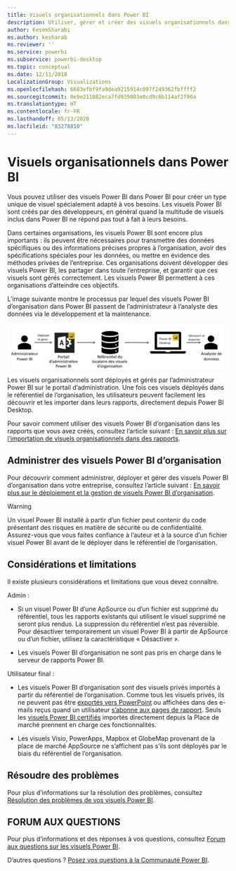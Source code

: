 ```yaml
---
title: Visuels organisationnels dans Power BI
description: Utiliser, gérer et créer des visuels organisationnels dans Power BI
author: KesemSharabi
ms.author: kesharab
ms.reviewer: ''
ms.service: powerbi
ms.subservice: powerbi-desktop
ms.topic: conceptual
ms.date: 12/11/2018
LocalizationGroup: Visualizations
ms.openlocfilehash: 6683efbf9fa9dea9215914c097f249362fbffff2
ms.sourcegitcommit: 0e9e211082eca7fd939803e0cd9c6b114af2f90a
ms.translationtype: HT
ms.contentlocale: fr-FR
ms.lasthandoff: 05/13/2020
ms.locfileid: "83278810"
---
```

# <a name="organizational-visuals-in-power-bi"></a>Visuels organisationnels dans Power BI

Vous pouvez utiliser des visuels Power BI dans Power BI pour créer un type unique de visuel spécialement adapté à vos besoins. Les visuels Power BI sont créés par des développeurs, en général quand la multitude de visuels inclus dans Power BI ne répond pas tout à fait à leurs besoins.

Dans certaines organisations, les visuels Power BI sont encore plus importants : ils peuvent être nécessaires pour transmettre des données spécifiques ou des informations précises propres à l’organisation, avoir des spécifications spéciales pour les données, ou mettre en évidence des méthodes privées de l’entreprise. Ces organisations doivent développer des visuels Power BI, les partager dans toute l’entreprise, et garantir que ces visuels sont gérés correctement. Les visuels Power BI permettent à ces organisations d’atteindre ces objectifs.

L’image suivante montre le processus par lequel des visuels Power BI d’organisation dans Power BI passent de l’administrateur à l’analyste des données via le développement et la maintenance.

![Pic de visuel personnalisé](media/power-bi-custom-visuals-organizational/custom-visual-org-01.jpg)

Les visuels organisationnels sont déployés et gérés par l’administrateur Power BI sur le portail d’administration. Une fois ces visuels déployés dans le référentiel de l’organisation, les utilisateurs peuvent facilement les découvrir et les importer dans leurs rapports, directement depuis Power BI Desktop.

Pour savoir comment utiliser des visuels Power BI d’organisation dans les rapports que vous avez créés, consultez l’article suivant : [En savoir plus sur l’importation de visuels organisationnels dans des rapports](power-bi-custom-visuals.md).

## <a name="administer-organizational-power-bi-visuals"></a>Administrer des visuels Power BI d’organisation

Pour découvrir comment administrer, déployer et gérer des visuels Power BI d’organisation dans votre entreprise, consultez l’article suivant : [En savoir plus sur le déploiement et la gestion de visuels Power BI d’organisation](https://go.microsoft.com/fwlink/?linkid=866790).

> [!WARNING]
> Un visuel Power BI installé à partir d’un fichier peut contenir du code présentant des risques en matière de sécurité ou de confidentialité. Assurez-vous que vous faites confiance à l’auteur et à la source d’un fichier visuel Power BI avant de le déployer dans le référentiel de l’organisation.

## <a name="considerations-and-limitations"></a>Considérations et limitations

Il existe plusieurs considérations et limitations que vous devez connaître.

Admin :

* Si un visuel Power BI d’une ApSource ou d’un fichier est supprimé du référentiel, tous les rapports existants qui utilisent le visuel supprimé ne seront plus rendus. La suppression du référentiel n’est pas réversible. Pour désactiver temporairement un visuel Power BI à partir de ApSource ou d’un fichier, utilisez la caractéristique « Désactiver ».

* Les visuels Power BI d’organisation ne sont pas pris en charge dans le serveur de rapports Power BI.

Utilisateur final :

* Les visuels Power BI d’organisation sont des visuels privés importés à partir du référentiel de l’organisation. Comme tous les visuels privés, ils ne peuvent pas être [exportés vers PowerPoint](https://docs.microsoft.com/power-bi/consumer/end-user-powerpoint) ou affichées dans des e-mails reçus quand un utilisateur [s’abonne aux pages de rapport](https://docs.microsoft.com/power-bi/consumer/end-user-subscribe). Seuls les [visuels Power BI certifiés](power-bi-custom-visuals-certified.md) importés directement depuis la Place de marché prennent en charge ces fonctionnalités.

* Les visuels Visio, PowerApps, Mapbox et GlobeMap provenant de la place de marché AppSource ne s’affichent pas s’ils sont déployés par le biais du référentiel de l’organisation.

## <a name="troubleshoot"></a>Résoudre des problèmes

Pour plus d’informations sur la résolution des problèmes, consultez [Résolution des problèmes de vos visuels Power BI](power-bi-custom-visuals-troubleshoot.md).

## <a name="faq"></a>FORUM AUX QUESTIONS

Pour plus d’informations et des réponses à vos questions, consultez [Forum aux questions sur les visuels Power BI](power-bi-custom-visuals-faq.md#organizational-power-bi-visuals).

D’autres questions ? [Posez vos questions à la Communauté Power BI](https://community.powerbi.com/).

